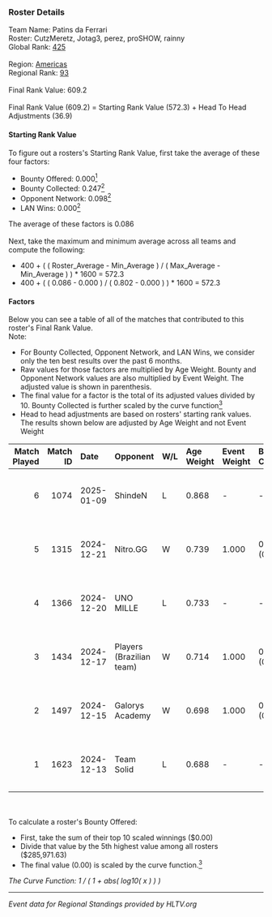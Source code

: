### Roster Details<br />
Team Name: Patins da Ferrari<br />
Roster: CutzMeretz, Jotag3, perez, proSHOW, rainny<br />
Global Rank: [425](../../standings_global_2025_02_28.md)<br />
<br />
Region: [Americas]( ../../standings_americas_2025_02_28.md)<br />
Regional Rank: [93]( ../../standings_americas_2025_02_28.md)<br />
<br />
Final Rank Value:  609.2<br />
<br />
Final Rank Value (609.2) = Starting Rank Value (572.3) + Head To Head Adjustments (36.9)<br />

#### Starting Rank Value<br />
To figure out a rosters's Starting Rank Value, first take the average of these four factors:<br />
- Bounty Offered: 0.000[<sup>1</sup>](#table2)
- Bounty Collected: 0.247[<sup>2</sup>](#table1)
- Opponent Network: 0.098[<sup>2</sup>](#table1)
- LAN Wins: 0.000[<sup>2</sup>](#table1)

The average of these factors is 0.086<br />
<br />
Next, take the maximum and minimum average across all teams and compute the following:<br />
- 400 + ( ( Roster_Average - Min_Average ) / ( Max_Average - Min_Average ) ) * 1600 = 572.3
- 400 + ( ( 0.086 - 0.000 ) / ( 0.802 - 0.000 ) ) * 1600 = 572.3


#### Factors<br />
Below you can see a table of all of the matches that contributed to this roster's Final Rank Value.<br />
Note:<br />

- For Bounty Collected, Opponent Network, and LAN Wins, we consider only the ten best results over the past 6 months.
- Raw values for those factors are multiplied by Age Weight. Bounty and Opponent Network values are also multiplied by Event Weight. The adjusted value is shown in parenthesis.
- The final value for a factor is the total of its adjusted values divided by 10. Bounty Collected is further scaled by the curve function[<sup>3</sup>](#curveFunction)
- Head to head adjustments are based on rosters' starting rank values. The results shown below are adjusted by Age Weight and not Event Weight
<span id="table1"></span><br />


| Match Played | Match ID | Date       | Opponent                 | W/L | Age Weight | Event Weight | Bounty Collected | Opponent Network | LAN Wins  | H2H Adj. | Roster                                     |
| -: | -: | :- | :- | :- | :- | :- | :- | :- | :- | -: | :- |
|            6 |     1074 | 2025-01-09 | ShindeN                  | L   | 0.868      | -            | -                | -                | -         |    -7.11 | CutzMeretz, Jotag3, perez, proSHOW, rainny |
|            5 |     1315 | 2024-12-21 | Nitro.GG                 | W   | 0.739      | 1.000        | 0.002 (0.001)    | 0.507 (0.375)    | 0 (0.000) |    16.31 | CutzMeretz, Jotag3, perez, proSHOW, rainny |
|            4 |     1366 | 2024-12-20 | UNO MILLE                | L   | 0.733      | -            | -                | -                | -         |    -3.39 | CutzMeretz, Jotag3, perez, proSHOW, rainny |
|            3 |     1434 | 2024-12-17 | Players (Brazilian team) | W   | 0.714      | 1.000        | 0.010 (0.007)    | 0.684 (0.488)    | 0 (0.000) |    18.95 | CutzMeretz, Jotag3, perez, proSHOW, rainny |
|            2 |     1497 | 2024-12-15 | Galorys Academy          | W   | 0.698      | 1.000        | 0.001 (0.001)    | 0.171 (0.119)    | 0 (0.000) |    13.61 | CutzMeretz, Jotag3, perez, proSHOW, rainny |
|            1 |     1623 | 2024-12-13 | Team Solid               | L   | 0.688      | -            | -                | -                | -         |    -1.47 | CutzMeretz, Jotag3, perez, proSHOW, rainny |

<br />
<span id="table2"></span><br />
To calculate a roster's Bounty Offered:<br />

- First, take the sum of their top 10 scaled winnings ($0.00)
- Divide that value by the 5th highest value among all rosters ($285,971.63)
- The final value (0.00) is scaled by the curve function.[<sup>3</sup>](#curveFunction)

<span id="curveFunction"></span>_The Curve Function: 1 / ( 1 + abs( log10( x ) ) )_<br />

---
_Event data for Regional Standings provided by HLTV.org_<br />
